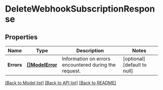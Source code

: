 # DeleteWebhookSubscriptionResponse

## Properties

 Name       | Type                         | Description                                           | Notes                        
------------|------------------------------|-------------------------------------------------------|------------------------------
 **Errors** | [**[]ModelError**](Error.md) | Information on errors encountered during the request. | [optional] [default to null] 

[[Back to Model list]](../README.md#documentation-for-models) [[Back to API list]](../README.md#documentation-for-api-endpoints) [[Back to README]](../README.md)


